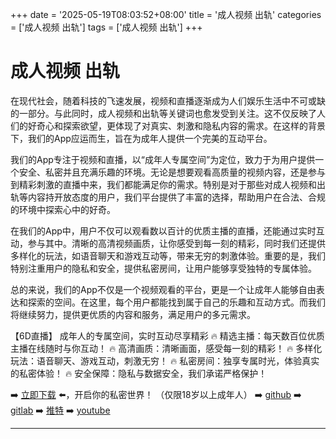+++
date = '2025-05-19T08:03:52+08:00'
title = '成人视频 出轨'
categories = ['成人视频 出轨']
tags = ['成人视频 出轨']
+++

# 成人视频 出轨

在现代社会，随着科技的飞速发展，视频和直播逐渐成为人们娱乐生活中不可或缺的一部分。与此同时，成人视频和出轨等关键词也愈发受到关注。这不仅反映了人们的好奇心和探索欲望，更体现了对真实、刺激和隐私内容的需求。在这样的背景下，我们的App应运而生，旨在为成年人提供一个完美的互动平台。

我们的App专注于视频和直播，以“成年人专属空间”为定位，致力于为用户提供一个安全、私密并且充满乐趣的环境。无论是想要观看高质量的视频内容，还是参与到精彩刺激的直播中来，我们都能满足你的需求。特别是对于那些对成人视频和出轨等内容持开放态度的用户，我们平台提供了丰富的选择，帮助用户在合法、合规的环境中探索心中的好奇。

在我们的App中，用户不仅可以观看数以百计的优质主播的直播，还能通过实时互动，参与其中。清晰的高清视频画质，让你感受到每一刻的精彩，同时我们还提供多样化的玩法，如语音聊天和游戏互动等，带来无穷的刺激体验。重要的是，我们特别注重用户的隐私和安全，提供私密房间，让用户能够享受独特的专属体验。

总的来说，我们的App不仅是一个视频观看的平台，更是一个让成年人能够自由表达和探索的空间。在这里，每个用户都能找到属于自己的乐趣和互动方式。而我们将继续努力，提供更优质的内容和服务，满足用户的多元需求。

【6D直播】
成年人的专属空间，实时互动尽享精彩
🔥 精选主播：每天数百位优质主播在线随时与你互动！
🔥 高清画质：清晰画面，感受每一刻的精彩！
🔥 多样化玩法：语音聊天、游戏互动，刺激无穷！
🔥 私密房间：独享专属时光，体验真实的私密体验！
🔥 安全保障：隐私与数据安全，我们承诺严格保护！

➡️ [立即下载](https://down123.s3.ap-east-1.amazonaws.com/index.html?channelCode=blog) ⬅️，开启你的私密世界！
（仅限18岁以上成年人）
➡️ [github](https://aldult-live.github.io/)
➡️ [gitlab](https://seo-09598d.gitlab.io/)
➡️ [推特](https://x.com/wegame33)
➡️ [youtube](https://www.youtube.com/@6Dlive)

---
